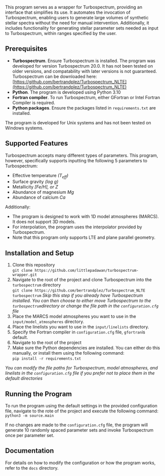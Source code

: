 This program serves as a wrapper for Turbospectrum, providing an interface that simplifies its use. It automates the invocation of Turbospectrum, enabling users to generate large volumes of synthetic stellar spectra without the need for manual intervention. Additionally, it includes functionality for generating stellar parameter sets needed as input to Turbospectrum, within ranges specified by the user. 

## Prerequisites
- **Turbospectrum**. Ensure Turbospectrum is installed. The program was developed for version Turbospectrum 20.0. It has not been tested on older versions, and compatability with later versions is not guaranteed. Turbospectrum can be downloaded here: [https://github.com/bertrandplez/Turbospectrum_NLTE](https://github.com/bertrandplez/Turbospectrum_NLTE)
- **Python**. The program is developed using Python 3.10
- **Fortran compiler**. To run Turbospectrum, either GFortran or Intel Fortran Compiler is required.
- **Python packages**. Ensure the packages listed in `requirements.txt` are installed.

The program is developed for Unix systems and has not been tested on Windows systems. 

## Supported Features
Turbospectrum accepts many different types of parameters. This program, however, specifically supports inputting the following 5 parameters to Turbospectrum:
- Effective temperature *(T<sub>eff</sub>)*
- Surface gravity *(log g)*
- Metallicity *\[Fe/H], or Z*
- Abundance of magnesium *Mg*
- Abundance of calcium *Ca*

Additionally:
- The program is designed to work with 1D model atmospheres (MARCS). It does not support 3D models.
- For interpolation, the program uses the interpolator provided by Turbospectrum.
- Note that this program only supports LTE and plane parallel geometry.

## Installation and Setup
1. Clone this repository <br>
`git clone https://github.com/littlepadawan/turbospectrum-wrapper.git`
2. Navigate to the root of the project and clone Turbospectrum into the `turbospectrum` directory<br>
`git clone https://github.com/bertrandplez/Turbospectrum_NLTE turbospectrum`
*Skip this step if you already have Turbospectrum installed. You can then choose to either move Turbospectrum to the `turbospectrum`directory or change the file path in the `configuration.cfg` file*
3. Place the MARCS model atmospheres you want to use in the `input/model_atmospheres` directory.
4. Place the linelists you want to use in the `input/linelists` directory.
5. Specify the Fortran compiler in `configuration.cfg` file, `gfortran`is default.
6. Navigate to the root of the project
7. Make sure the Python dependencies are installed. You can either do this manually, or install them using the following command: <br>
`pip install -r requirements.txt`

*You can modify the file paths for Turbospectrum, model atmospheres, and linelists in the `configuration.cfg` file if you prefer not to place them in the default directories*

## Running the Program
To run the program using the default settings in the provided configuration file, navigate to the rote of the project and execute the following command: <br>
`python3 -m source.main`

If no changes are made to the `configuration.cfg` file, the program will generate 10 randomly spaced parameter sets and invoke Turbospectrum once per parameter set.

## Documentation
For details on how to modify the configuration or how the program works, refer to the `docs` directory.
